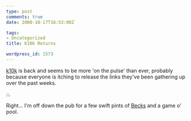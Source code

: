 ```yaml
---
type: post
comments: true
date: 2000-10-17T16:53:00Z

tags:
- Uncategorized
title: K10k Returns

wordpress_id: 1573
---
```


[k10k](http://www.k10k.com) is back and seems to be more 'on the pulse' than ever, probably because everyone is itching to release the links they've been gathering up over the past weeks.   


  

::.
  

  

Right… I'm off down the pub for a few swift pints of [Becks](http://www.becks.com/) and a game o' pool.
